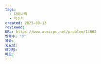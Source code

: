 ```yaml
---
tags:
  - 다이나믹
  - 역추척
created: 2025-09-13
reviewed:
URL: https://www.acmicpc.net/problem/14002
반복수: "0"
복습:
중요성:
레이팅:
메모:
---
```

